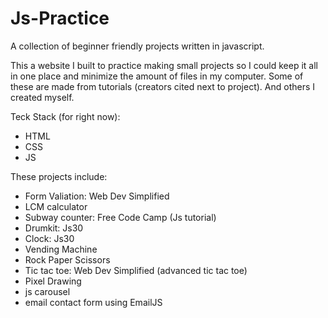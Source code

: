 # Js-Practice
A collection of beginner friendly projects written in javascript.

This a website I built to practice making small projects so I could keep it all
in one place and minimize the amount of files in my computer. Some of these 
are made from tutorials (creators cited next to project). And others I created myself.

Teck Stack (for right now):
- HTML
- CSS
- JS

These projects include:
- Form Valiation: Web Dev Simplified
- LCM calculator
- Subway counter: Free Code Camp (Js tutorial)
- Drumkit: Js30 
- Clock: Js30
- Vending Machine
- Rock Paper Scissors
- Tic tac toe: Web Dev Simplified (advanced tic tac toe)
- Pixel Drawing
- js carousel
- email contact form using EmailJS
 
